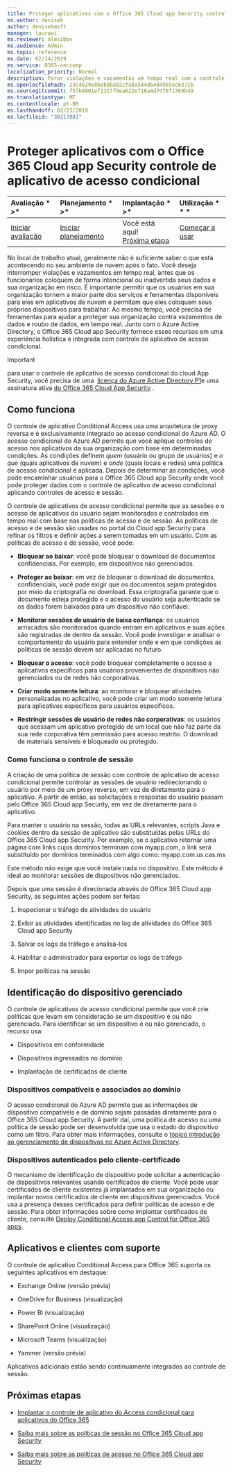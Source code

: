 ```yaml
---
title: Proteger aplicativos com o Office 365 Cloud app Security controle de aplicativo de acesso condicional
ms.author: deniseb
author: denisebmsft
manager: laurawi
ms.reviewer: alesibov
ms.audience: Admin
ms.topic: reference
ms.date: 02/14/2019
ms.service: O365-seccomp
localization_priority: Normal
description: Parar violações e vazamentos em tempo real com o controle de aplicativo de acesso condicional do Office 365 Cloud app Security.
ms.openlocfilehash: 23c4b29e86eb8ba92cfa8a544d6484965ec6372b
ms.sourcegitcommit: f57b4001ef1327f0ea622e716a4d7d78f1769b49
ms.translationtype: MT
ms.contentlocale: pt-BR
ms.lasthandoff: 02/23/2019
ms.locfileid: "30217081"
---
```

# <a name="protect-apps-with-office-365-cloud-app-security-conditional-access-app-control"></a>Proteger aplicativos com o Office 365 Cloud app Security controle de aplicativo de acesso condicional

|Avaliação * *\>**|Planejamento * *\>**|Implantação * *\>**|Utilização * * *|
|:-----|:-----|:-----|:-----|
|[Iniciar avaliação](office-365-cas-overview.md) <br/> |[Iniciar planejamento](get-ready-for-office-365-cas.md) <br/> |Você está aqui!  <br/> [Próxima etapa](ocas-deploy-conditional-access-app-control.md) <br/> |[Começar a usar](utilization-activities-for-ocas.md) <br/> |

No local de trabalho atual, geralmente não é suficiente saber o que está acontecendo no seu ambiente de nuvem após o fato. Você deseja interromper violações e vazamentos em tempo real, antes que os funcionários coloquem de forma intencional ou inadvertida seus dados e sua organização em risco. É importante permitir que os usuários em sua organização tornem a maior parte dos serviços e ferramentas disponíveis para eles em aplicativos de nuvem e permitam que eles coloquem seus próprios dispositivos para trabalhar. Ao mesmo tempo, você precisa de ferramentas para ajudar a proteger sua organização contra vazamentos de dados e roubo de dados, em tempo real. Junto com o Azure Active Directory, o Office 365 Cloud app Security fornece esses recursos em uma experiência holística e integrada com controle de aplicativo de acesso condicional.

> [!IMPORTANT]
> para usar o controle de aplicativo de acesso condicional do cloud App Security, você precisa de uma  [licença do Azure Active Directory P1](https://azure.microsoft.com/pricing/details/active-directory/)e uma assinatura ativa [do Office 365 Cloud App Security](office-365-cas-overview.md) .

## <a name="how-it-works"></a>Como funciona

O controle de aplicativo Conditional Access usa uma arquitetura de proxy reversa e é exclusivamente integrado ao acesso condicional do Azure AD. O acesso condicional do Azure AD permite que você aplique controles de acesso nos aplicativos da sua organização com base em determinadas condições. As condições definem *quem* (usuário ou grupo de usuários) e *o que* (quais aplicativos de nuvem) e *onde* (quais locais e redes) uma política de acesso condicional é aplicada. Depois de determinar as condições, você pode encaminhar usuários para o Office 365 Cloud app Security onde você pode proteger dados com o controle de aplicativo de acesso condicional aplicando controles de acesso e sessão.

O controle de aplicativos de acesso condicional permite que as sessões e o acesso de aplicativos do usuário sejam monitorados e controlados em tempo real com base nas políticas de acesso e de sessão. As políticas de acesso e de sessão são usadas no portal do Cloud app Security para refinar os filtros e definir ações a serem tomadas em um usuário. Com as políticas de acesso e de sessão, você pode:

- **Bloquear ao baixar**: você pode bloquear o download de documentos confidenciais. Por exemplo, em dispositivos não gerenciados.

- **Proteger ao baixar**: em vez de bloquear o download de documentos confidenciais, você pode exigir que os documentos sejam protegidos por meio da criptografia no download. Essa criptografia garante que o documento esteja protegido e o acesso do usuário seja autenticado se os dados forem baixados para um dispositivo não confiável.

- **Monitorar sessões de usuário de baixa confiança**: os usuários arriscados são monitorados quando entram em aplicativos e suas ações são registradas de dentro da sessão. Você pode investigar e analisar o comportamento do usuário para entender onde e em que condições as políticas de sessão devem ser aplicadas no futuro.

- **Bloquear o acesso**: você pode bloquear completamente o acesso a aplicativos específicos para usuários provenientes de dispositivos não gerenciados ou de redes não corporativas.

- **Criar modo somente leitura**: ao monitorar e bloquear atividades personalizadas no aplicativo, você pode criar um modo somente leitura para aplicativos específicos para usuários específicos.

- **Restringir sessões de usuário de redes não corporativas**: os usuários que acessam um aplicativo protegido de um local que não faz parte da sua rede corporativa têm permissão para acesso restrito. O download de materiais sensíveis é bloqueado ou protegido.

### <a name="how-session-control-works"></a>Como funciona o controle de sessão

A criação de uma política de sessão com controle de aplicativo de acesso condicional permite controlar as sessões de usuário redirecionando o usuário por meio de um proxy reverso, em vez de diretamente para o aplicativo. A partir de então, as solicitações e respostas do usuário passam pelo Office 365 Cloud app Security, em vez de diretamente para o aplicativo.

Para manter o usuário na sessão, todas as URLs relevantes, scripts Java e cookies dentro da sessão de aplicativo são substituídas pelas URLs do Office 365 Cloud app Security. Por exemplo, se o aplicativo retornar uma página com links cujos domínios terminam com myapp.com, o link será substituído por domínios terminados com algo como: myapp.com.us.cas.ms

Este método não exige que você instale nada no dispositivo. Este método é ideal ao monitorar sessões de dispositivos não gerenciados.

Depois que uma sessão é direcionada através do Office 365 Cloud app Security, as seguintes ações podem ser feitas:

1. Inspecionar o tráfego de atividades do usuário

2. Exibir as atividades identificadas no log de atividades do Office 365 Cloud app Security

3. Salvar os logs de tráfego e analisá-los

4. Habilitar o administrador para exportar os logs de tráfego

5. Impor políticas na sessão

## <a name="managed-device-identification"></a>Identificação do dispositivo gerenciado

O controle de aplicativos de acesso condicional permite que você crie políticas que levam em consideração se um dispositivo é ou não gerenciado. Para identificar se um dispositivo é ou não gerenciado, o recurso usa:

- Dispositivos em conformidade

- Dispositivos ingressados no domínio

- Implantação de certificados de cliente

### <a name="compliant-and-domain-joined-devices"></a>Dispositivos compatíveis e associados ao domínio

O acesso condicional do Azure AD permite que as informações de dispositivo compatíveis e de domínio sejam passadas diretamente para o Office 365 Cloud app Security. A partir daí, uma política de acesso ou uma política de sessão pode ser desenvolvida que usa o estado do dispositivo como um filtro. Para obter mais informações, consulte o [tópico introdução ao gerenciamento de dispositivos no Azure Active Directory](https://docs.microsoft.com/azure/active-directory/device-management-introduction).

### <a name="client-certificate-authenticated-devices"></a>Dispositivos autenticados pelo cliente-certificado

O mecanismo de identificação de dispositivo pode solicitar a autenticação de dispositivos relevantes usando certificados de cliente. Você pode usar certificados de cliente existentes já implantados em sua organização ou implantar novos certificados de cliente em dispositivos gerenciados. Você usa a presença desses certificados para definir políticas de acesso e de sessão. Para obter informações sobre como implantar certificados de cliente, consulte [Deploy Conditional Access app Control for Office 365 apps](ocas-deploy-conditional-access-app-control.md).

## <a name="supported-apps-and-clients"></a>Aplicativos e clientes com suporte

O controle de aplicativo Conditional Access para Office 365 suporta os seguintes aplicativos em destaque:

- Exchange Online (versão prévia)

- OneDrive for Business (visualização)

- Power BI (visualização)

- SharePoint Online (visualização)

- Microsoft Teams (visualização)

- Yammer (versão prévia)

Aplicativos adicionais estão sendo continuamente integrados ao controle de sessão.

## <a name="next-steps"></a>Próximas etapas

- [Implantar o controle de aplicativo do Access condicional para aplicativos do Office 365](ocas-deploy-conditional-access-app-control.md)

- [Saiba mais sobre as políticas de sessão no Office 365 Cloud app Security](ocas-session-policies.md)

- [Saiba mais sobre as políticas de acesso no Office 365 Cloud app Security](ocas-access-policies.md) 